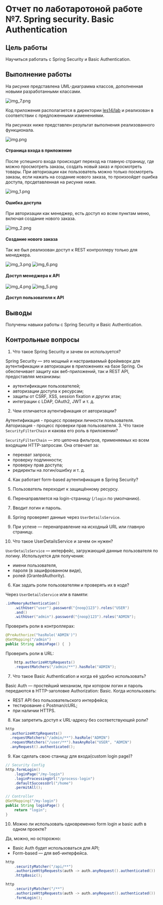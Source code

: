 # Отчет по лаботаротоной работе №7. Spring security. Basic Authentication
## Цель работы
Научиться работать с Spring Security и Basic Authentication.
## Выполнение работы
На рисунке представлена UML-диаграмма классов, дополненная новыми разработанными классами.

![img_7.png](app/src/main/resources/img_7.png)

Код приложения располагается в директории [les14/lab](/les14/lab/) и реализован в соответствии с предложенными изменениями.

На рисунках ниже представлен результат выполнения реализованного функционала.

![img.png](app/src/main/resources/img.png)

#### Страница входа в приложение

После успешного входа происходит переход на главную страницу, где можно просмотреть заказы, создать новый заказ и просмотреть товары.
При авторизации как пользователь можно только посмотреть заказы, если нажать на создание нового заказа, то произоойдет ошибка доступа, прсдетавленная на рисунке ниже.

![img_1.png](app/src/main/resources/img_1.png)

#### Ошибка доступа

При авторизации как менеджер, есть доступ ко всем пунктам меню, включая создание нового заказа.

![img_2.png](app/src/main/resources/img_2.png)

#### Создание нового заказа

Так же был реализован доступ к REST контроллеру только для менеджера.

![img_3.png](app/src/main/resources/img_3.png)
![img_6.png](app/src/main/resources/img_6.png)

#### Доступ менеджера к API

![img_4.png](app/src/main/resources/img_4.png)
![img_5.png](app/src/main/resources/img_5.png)
#### Доступ пользователя к API


## Выводы
Получены навыки работы с Spring Security и Basic Authentication.
## Контрольные вопросы
1. Что такое Spring Security и зачем он используется?

Spring Security — это мощный и настраиваемый фреймворк для аутентификации и авторизации в приложениях на базе Spring. Он обеспечивает защиту как веб-приложений, так и REST API, предоставляя механизмы:
* аутентификации пользователей;
* авторизации доступа к ресурсам;
* защиты от CSRF, XSS, session fixation и других атак;
* интеграции с LDAP, OAuth2, JWT и т. д.
2. Чем отличается аутентификация от авторизации?

Аутентификация - процесс проверки личности пользователя. Авторизация - процесс проверки прав пользователя.
3. Что такое `SecurityFilterChain` и какова его роль в приложении?

`SecurityFilterChain` — это цепочка фильтров, применяемых ко всем входящим HTTP-запросам. Она отвечает за:
* перехват запроса;
* проверку подлинности;
* проверку прав доступа;
* редиректы на логин/ошибку и т. д.
4. Как работает form-based аутентификация в Spring Security?

1. Пользователь переходит к защищённому ресурсу.
2. Перенаправляется на login-страницу (`/login` по умолчанию).
3. Вводит логин и пароль.
4. Spring проверяет данные через `UserDetailsService`. 
5. При успехе — перенаправление на исходный URL или главную страницу.
5. Что такое UserDetailsService и зачем он нужен?

`UserDetailsService` — интерфейс, загружающий данные пользователя по логину. Используется для получения:
* имени пользователя, 
* пароля (в зашифрованном виде), 
* ролей (GrantedAuthority).
6. Как задать роли пользователям и проверять их в коде?

Через `UserDetailsService` или в памяти:
```java
.inMemoryAuthentication()
    .withUser("user").password("{noop}123").roles("USER")
    .and()
    .withUser("admin").password("{noop}123").roles("ADMIN");
```
Проверить роли в контроллерах:
```java
@PreAuthorize("hasRole('ADMIN')")
@GetMapping("/admin")
public String adminPage() {  }

```
Проверить роли в URL:
```java
    http.authorizeHttpRequests()
    .requestMatchers("/admin/**").hasRole("ADMIN");
```
7. Что такое Basic Authentication и когда её удобно использовать?

Basic Auth — простейший механизм, при котором логин и пароль передаются в HTTP-заголовке Authorization: Basic.
Когда использовать:
* REST API без пользовательского интерфейса;
* тестирование с Postman/cURL;
* при наличии HTTPS.
8. Как запретить доступ к URL-адресу без соответствующей роли?

```java
http
  .authorizeHttpRequests()
  .requestMatchers("/admin/**").hasRole("ADMIN")
  .requestMatchers("/user/**").hasAnyRole("USER", "ADMIN")
  .anyRequest().authenticated();
```
9. Как сделать свою станицу для входа(custom login page)?

```java
// Security Config
http.formLogin()
    .loginPage("/my-login")
    .loginProcessingUrl("/process-login")
    .defaultSuccessUrl("/home")
    .permitAll();

// Controller
@GetMapping("/my-login")
public String loginPage() {
    return "login";
}
```
10. Можно ли использовать одновременно form login и basic auth в одном проекте?

Да, можно, но осторожно:
* Basic Auth будет использоваться для API;
* Form-based — для веб-интерфейса.

```java
http
    .securityMatcher("/api/**")
    .authorizeHttpRequests(auth -> auth.anyRequest().authenticated())
    .httpBasic();

http
    .securityMatcher("/**")
    .authorizeHttpRequests(auth -> auth.anyRequest().authenticated())
    .formLogin();
```